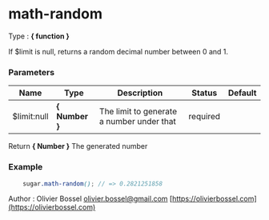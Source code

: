 # math-random

<!-- @namespace: sugar.scss.math.math-random -->

Type : **{ function }**


If $limit is null, returns a random decimal number between 0 and 1.



### Parameters
Name  |  Type  |  Description  |  Status  |  Default
------------  |  ------------  |  ------------  |  ------------  |  ------------
$limit:null  |  **{ Number }**  |  The limit to generate a number under that  |  required  |

Return **{ Number }** The generated number

### Example
```scss
	sugar.math-random(); // => 0.2821251858
```
Author : Olivier Bossel [olivier.bossel@gmail.com](mailto:olivier.bossel@gmail.com) [https://olivierbossel.com](https://olivierbossel.com)